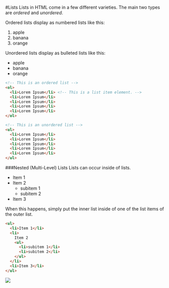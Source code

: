 #Lists
Lists in HTML come in a few different varieties. The main two types are *ordered* and *unordered*.

Ordered lists display as numbered lists like this:

1. apple
2. banana
3. orange

Unordered lists display as bulleted lists like this:

* apple
* banana
* orange

```html
<!-- This is an ordered list -->
<ol>
  <li>Lorem Ipsum</li> <!-- This is a list item element. -->
  <li>Lorem Ipsum</li>
  <li>Lorem Ipsum</li>
  <li>Lorem Ipsum</li>
  <li>Lorem Ipsum</li>
</ol>

<!-- This is an unordered list -->
<ul>
  <li>Lorem Ipsum</li>
  <li>Lorem Ipsum</li>
  <li>Lorem Ipsum</li>
  <li>Lorem Ipsum</li>
  <li>Lorem Ipsum</li>
</ul>
```
###Nested (Multi-Level) Lists
Lists can occur inside of lists.

* Item 1
* Item 2
  * subitem 1
  * subitem 2
* Item 3

When this happens, simply put the inner list inside of one of the list items of the outer list.
```html
<ul>
  <li>Item 1</li>
  <li>
    Item 2
    <ul>
      <li>subitem 1</li>
      <li>subitem 2</li>
    </ul>
  </li>
  <li>Item 3</li>
</ul>
```

![](http://christensenacademy.org/img/signature.png)
